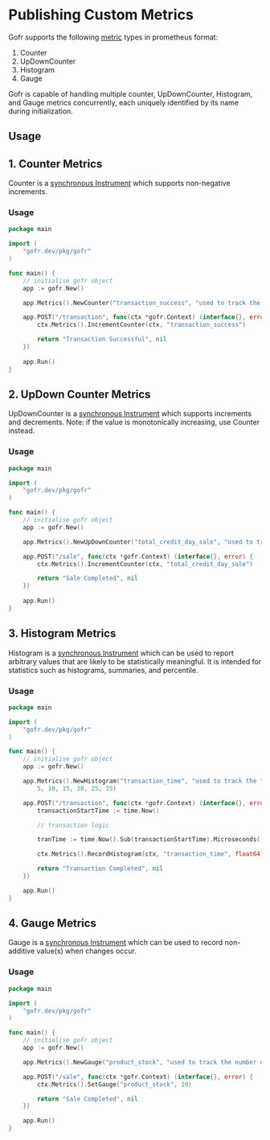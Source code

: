 # Publishing Custom Metrics

Gofr supports the following [metric](https://opentelemetry.io/docs/specs/otel/metrics/) types in prometheus format:

1. Counter 
2. UpDownCounter  
3. Histogram
4. Gauge

Gofr is capable of handling multiple counter, UpDownCounter, Histogram, and Gauge metrics concurrently, each uniquely identified by its name during initialization.

## Usage

## 1. Counter Metrics

Counter is a [synchronous Instrument](https://opentelemetry.io/docs/specs/otel/metrics/api/#synchronous-instrument-api) which supports non-negative increments.

### Usage

```go
package main

import (
	"gofr.dev/pkg/gofr"
)

func main() {
	// initialise gofr object
	app := gofr.New()

	app.Metrics().NewCounter("transaction_success", "used to track the count of successful transactions")

	app.POST("/transaction", func(ctx *gofr.Context) (interface{}, error) {
		ctx.Metrics().IncrementCounter(ctx, "transaction_success")

		return "Transaction Successful", nil
	})
	
	app.Run()
}
```

## 2. UpDown Counter Metrics

UpDownCounter is a [synchronous Instrument](https://opentelemetry.io/docs/specs/otel/metrics/api/#synchronous-instrument-api) which supports increments and decrements.
Note: if the value is monotonically increasing, use Counter instead.

### Usage

```go
package main

import (
	"gofr.dev/pkg/gofr"
)

func main() {
	// initialise gofr object
	app := gofr.New()

	app.Metrics().NewUpDownCounter("total_credit_day_sale", "used to track the total credit sales in a day")

	app.POST("/sale", func(ctx *gofr.Context) (interface{}, error) {
		ctx.Metrics().IncrementCounter(ctx, "total_credit_day_sale")

		return "Sale Completed", nil
	})
	
	app.Run()
}
```

## 3. Histogram Metrics

Histogram is a [synchronous Instrument](https://opentelemetry.io/docs/specs/otel/metrics/api/#synchronous-instrument-api) which can be used to report arbitrary values that are likely to be statistically meaningful. It is intended for statistics such as histograms, summaries, and percentile.

### Usage

```go
package main

import (
	"gofr.dev/pkg/gofr"
)

func main() {
	// initialise gofr object
	app := gofr.New()

	app.Metrics().NewHistogram("transaction_time", "used to track the time taken by a transaction",
		5, 10, 15, 20, 25, 35)

	app.POST("/transaction", func(ctx *gofr.Context) (interface{}, error) {
		transactionStartTime := time.Now()

		// transaction logic

		tranTime := time.Now().Sub(transactionStartTime).Microseconds()

		ctx.Metrics().RecordHistogram(ctx, "transaction_time", float64(tranTime))

		return "Transaction Completed", nil
	})

	app.Run()
}
```

## 4. Gauge Metrics

Gauge is a [synchronous Instrument](https://opentelemetry.io/docs/specs/otel/metrics/api/#synchronous-instrument-api) which can be used to record non-additive value(s)  when changes occur.
### Usage

```go
package main

import (
	"gofr.dev/pkg/gofr"
)

func main() {
	// initialise gofr object
	app := gofr.New()

	app.Metrics().NewGauge("product_stock", "used to track the number of products in stock")

	app.POST("/sale", func(ctx *gofr.Context) (interface{}, error) {
		ctx.Metrics().SetGauge("product_stock", 10)

		return "Sale Completed", nil
	})

	app.Run()
}
```
